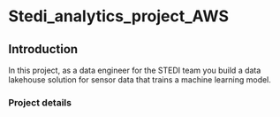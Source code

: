 # Stedi_analytics_project_AWS
## Introduction
In this project, as a data engineer for the STEDI team you build a data lakehouse solution for sensor data that trains a machine learning model.
### Project details

